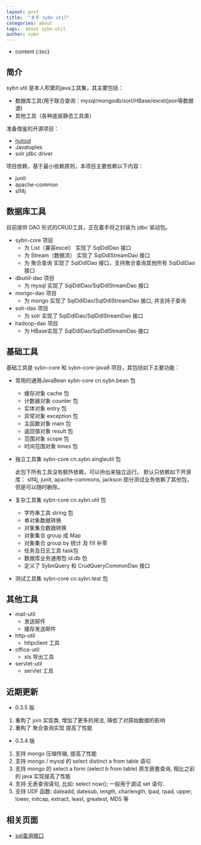 ```yaml
---
layout: post
title:  "关于 sybn util"
categories: about
tags:  about sybn-util
author: sybn
---
```


* content
{:toc}

## 简介
sybn util 是本人积累的java工具集，其主要包括：
- 数据库工具(用于联合查询：mysql/mongodb/sorl/HBase/excel/json等数据源)
- 其他工具（各种底层静态工具类）

准备借鉴的开源项目：
- [hutool](https://gitee.com/loolly/hutool)
- Javatuples
- solr jdbc driver

项目依赖，基于最小依赖原则，本项目主要依赖以下内容：
- junit
- apache-common
- slf4j

## 数据库工具

目前提供 DAO 形式的CRUD工具，正在着手将之封装为 jdbc 驱动包。

- sybn-core 项目
  - 为 List（兼容excel） 实现了 SqlDdlDao 接口
  - 为 Stream（数据流） 实现了 SqlDdlStreamDao 接口
  - 为 聚合查询 实现了 SqlDdlDao 接口，支持聚合查询其他所有 SqlDdlDao 接口
- dbutiil-dao 项目
  - 为 mysql 实现了 SqlDdlDao/SqlDdlStreamDao 接口
- mongo-dao 项目
  - 为 mongo 实现了 SqlDdlDao/SqlDdlStreamDao 接口, 并支持子查询
- solr-dao 项目
  - 为 solr 实现了 SqlDdlDao/SqlDdlStreamDao 接口
- hadoop-dao 项目
  - 为 HBase实现了 SqlDdlDao/SqlDdlStreamDao 接口

## 基础工具
基础工具是 sybn-core 和 sybn-core-java8 项目，其包括如下主要功能：
- 常用的通用JavaBean sybn-core cn.sybn.bean 包
  - 缓存对象 cache 包
  - 计数器对象 counter 包
  - 实体对象 entry 包
  - 异常对象 exception 包
  - 主函数对象 main 包
  - 返回值对象 result 包
  - 范围对象 scope 包
  - 时间范围对象 times 包
- 独立工具集 sybn-core cn.sybn.singleutil 包

  此包下所有工具没有额外依赖，可以拎出来独立运行。
  默认只依赖如下开源库： slf4j, junit, apache-commons, jackson
  部分测试业务依赖了其他包，但是可以随时删除。
  
- 复杂工具集 sybn-core cn.sybn.util 包
  - 字符串工具 string 包
  - 单对象数据转换 
  - 对象集合数据转换
  - 对象集合 group 成 Map
  - 对象集合 group by 统计 及 fill 补零
  - 任务及日志工具 task包
  - 数据库业务通用包 id.db 包
  - 定义了 SybnQuery 和 CrudQueryCommonDao 接口
- 测试工具集 sybn-core cn.sybn.test 包

## 其他工具
- mail-util
  - 发送邮件
  - 缓存发送邮件
- http-util
  - httpclient 工具
- office-util
  - xls 导出工具
- servlet-util
  - servlet 工具
  
## 近期更新

- 0.3.5 版
1. 重构了 join 实现类, 增加了更多的用法, 降低了对原始数据的影响
2. 重构了 聚合查询实现 提高了性能

- 0.3.4 版
1. 支持 mongo 压缩传输, 提高了性能
2. 支持 mongo / mysql 的 select distinct a from table 语句
3. 支持 mongo 的  select a form (select b from table) 原生嵌套查询, 相比之前的 java 实现提高了性能
4. 支持 无表查询语句, 比如: select now(); 一般用于调试 set 语句.
5. 支持 UDF 函数:   dateadd, datesub, length, charlength, lpad, rpad, upper, lower, initcap, extract, least, greatest, MD5 等 


## 相关页面
- [sql查询接口]({{site.baseurl}}/2018/04/24/sql-ddl-dao/)